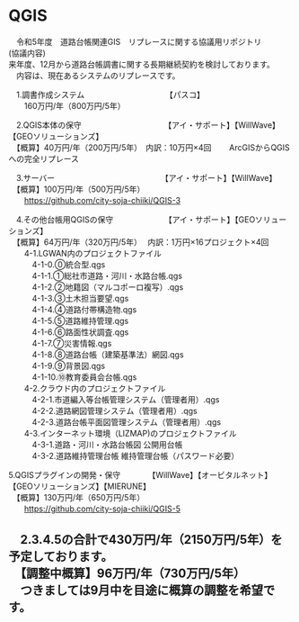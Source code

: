 # QGIS
　令和5年度　道路台帳関連GIS　リプレースに関する協議用リポジトリ  
(協議内容)  
 来年度、12月から道路台帳調書に関する長期継続契約を検討しております。  
 　内容は、現在あるシステムのリプレースです。  

　1.調書作成システム　　　　　　　　　　 【パスコ】  
　　160万円/年（800万円/5年）  

　2.QGIS本体の保守　　　　　　　　　　　【アイ・サポート】【WillWave】【GEOソリューションズ】  
 　【概算】40万円/年（200万円/5年）　内訳：10万円×4回
 　　ArcGISからQGISへの完全リプレース  
 
　3.サーバー　　　　　　　　　　　　　　【アイ・サポート】【WillWave】  
 　【概算】100万円/年（500万円/5年）  
　　https://github.com/city-soja-chiiki/QGIS-3  
             
　4.その他台帳用QGISの保守　　　　　　　【アイ・サポート】【GEOソリューションズ】  
 　【概算】64万円/年（320万円/5年）　 内訳：1万円×16プロジェクト×4回  
　　4-1.LGWAN内のプロジェクトファイル   
　　　4-1-0.⓪統合型.qgs  
　　　4-1-1.①総社市道路・河川・水路台帳.qgs  
　　　4-1-2.②地籍図（マルコポーロ複写）.qgs  
　　　4-1-3.③土木担当要望.qgs  
　　　4-1-4.④道路付帯構造物.qgs  
　　　4-1-5.⑤道路維持管理.qgs  
　　　4-1-6.⑥路面性状調査.qgs  
　　　4-1-7.⑦災害情報.qgs  
　　　4-1-8.⑧道路台帳（建築基準法）網図.qgs  
　　　4-1-9.⑨背景図.qgs  
　　　4-1-10.⑩教育委員会台帳.qgs  
　　4-2.クラウド内のプロジェクトファイル  
　　　4-2-1.市道編入等台帳管理システム（管理者用）.qgs  
　　　4-2-2.道路網図管理システム（管理者用）.qgs  
　　　4-2-3.道路台帳平面図管理システム（管理者用）.qgs  
　　4-3.インターネット環境（LIZMAP)のプロジェクトファイル  
　　　4-3-1.道路・河川・水路台帳図 公開用台帳  
　　　4-3-2.道路維持管理台帳 維持管理台帳（パスワード必要）
  
  5.QGISプラグインの開発・保守　　　　【WillWave】【オービタルネット】【GEOソリューションズ】【MIERUNE】  
  　【概算】130万円/年（650万円/5年）  
　　https://github.com/city-soja-chiiki/QGIS-5    
   
　2.3.4.5の合計で430万円/年（2150万円/5年）を予定しております。  
 　【調整中概算】96万円/年（730万円/5年）  
 　つきましては9月中を目途に概算の調整を希望です。  
-
